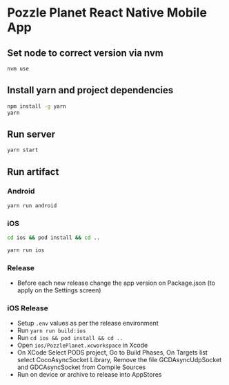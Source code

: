 # Pozzle Planet React Native Mobile App

## Set node to correct version via nvm

```bash
nvm use
```

## Install yarn and project dependencies

```bash
npm install -g yarn
yarn
```

## Run server

```bash
yarn start
```

## Run artifact

### Android

```bash
yarn run android
```

### iOS

```bash
cd ios && pod install && cd ..
```


```bash
yarn run ios
```

### Release
- Before each new release change the app version on Package.json (to apply on the Settings screen)

### iOS Release

- Setup `.env` values as per the release environment
- Run `yarn run build:ios`
- Run `cd ios && pod install && cd ..`
- Open `ios/PozzlePlanet.xcworkspace` in Xcode
- On XCode Select PODS project, Go to Build Phases, On Targets list select CocoAsyncSocket Library, Remove the file GCDAsyncUdpSocket and GDCAsyncSocket from Compile Sources
- Run on device or archive to release into AppStores


